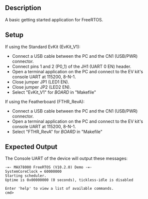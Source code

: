 ## Description

A basic getting started application for FreeRTOS. 

## Setup

If using the Standard EvKit (EvKit_V1):
-   Connect a USB cable between the PC and the CN1 (USB/PWR) connector.
-   Connect pins 1 and 2 (P0_1) of the JH1 (UART 0 EN) header.
-   Open a terminal application on the PC and connect to the EV kit's console UART at 115200, 8-N-1.
-   Close jumper JP1 (LED1 EN).
-   Close jumper JP2 (LED2 EN).
-	Select "EvKit_V1" for _BOARD_ in "Makefile"

If using the Featherboard (FTHR_RevA):
-   Connect a USB cable between the PC and the CN1 (USB/PWR) connector.
-	Open a terminal application on the PC and connect to the EV kit's console UART at 115200, 8-N-1.
-	Select "FTHR_RevA" for _BOARD_ in "Makefile"

## Expected Output

The Console UART of the device will output these messages:

```
-=- MAX78000 FreeRTOS (V10.2.0) Demo -=-
SystemCoreClock = 60000000
Starting scheduler.
Uptime is 0x00000000 (0 seconds), tickless-idle is disabled

Enter 'help' to view a list of available commands.
cmd>
```
